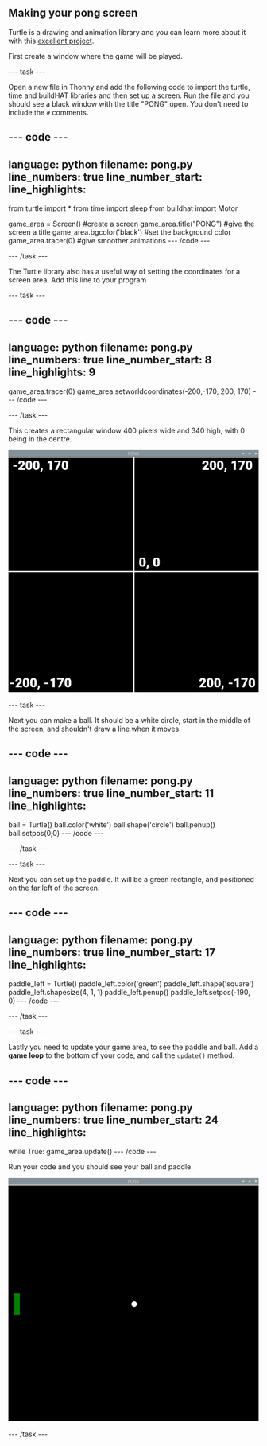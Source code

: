 ## Making your pong screen

Turtle is a drawing and animation library and you can learn more about it with this [excellent project](https://projects.raspberrypi.org/en/projects/turtle-race). 


First create a window where the game will be played. 

--- task ---

Open a new file in Thonny and add the following code to import the turtle, time and buildHAT libraries and then set up a screen. Run the file and you should see a black window with the title "PONG" open. You don't need to include the `#` comments.

--- code ---
---
language: python
filename: pong.py
line_numbers: true
line_number_start: 
line_highlights: 
---
from turtle import *
from time import sleep from buildhat import Motor

game_area = Screen() #create a screen
game_area.title("PONG") #give the screen a title
game_area.bgcolor('black') #set the background color
game_area.tracer(0) #give smoother animations
--- /code ---

--- /task ---

The Turtle library also has a useful way of setting the coordinates for a screen area. Add this line to your program

--- task ---

--- code ---
---
language: python
filename: pong.py
line_numbers: true
line_number_start: 8
line_highlights: 9
---
game_area.tracer(0)
game_area.setworldcoordinates(-200,-170, 200, 170)
--- /code ---

--- /task ---

This creates a rectangular window 400 pixels wide and 340 high, with 0 being in the centre. 

![A screenshot of the game window, showing the co-ordinates of each corner and the centre. Top left is -200,17, top right is 200,17, bottom left is -200,-17 and bottom right is 200,-17. The centre is 0,0](images/coords.png)

--- task ---

Next you can make a ball. It should be a white circle, start in the middle of the screen, and shouldn't draw a line when it moves.

--- code ---
---
language: python
filename: pong.py
line_numbers: true
line_number_start: 11
line_highlights: 
---

ball = Turtle()
ball.color('white')
ball.shape('circle')
ball.penup()
ball.setpos(0,0)
--- /code ---

--- /task ---

--- task ---

Next you can set up the paddle. It will be a green rectangle, and positioned on the far left of the screen.

--- code ---
---
language: python
filename: pong.py
line_numbers: true
line_number_start: 17
line_highlights: 
---

paddle_left = Turtle()
paddle_left.color('green')
paddle_left.shape('square')
paddle_left.shapesize(4, 1, 1)
paddle_left.penup()
paddle_left.setpos(-190, 0)
--- /code ---

--- /task ---

--- task ---

Lastly you need to update your game area, to see the paddle and ball. Add a **game loop** to the bottom of your code, and call the `update()` method.

--- code ---
---
language: python
filename: pong.py
line_numbers: true
line_number_start: 24
line_highlights: 
---

while True:
    game_area.update()
--- /code ---

Run your code and you should see your ball and paddle.

![a white ball in the centre of a black window, with a green paddle on the far left](images/pong_static.png)

--- /task ---
